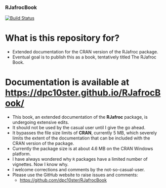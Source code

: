 ### RJafrocBook

[![Build Status](https://travis-ci.org/dpc10ster/RJafrocBook.svg?branch=master)](https://travis-ci.org/dpc10ster/RJafrocBook)

# What is this repository for? #
* Extended documentation for the CRAN version of the RJafroc package. 
* Eventual goal is to publish this as a book, tentatively titled The RJafroc Book.

# Documentation is available at https://dpc10ster.github.io/RJafrocBook/ #
* This book, an extended documentation of the __RJafroc__ package, is undergoing extensive edits. 
* It should not be used by the casual user until I give the go ahead.
* It bypasses the file size limits of __CRAN__, currently 5 MB, which severely limits the extent of the documentation that can be included with the CRAN version of the package.
* Currently the package size is at about 4.6 MB on the CRAN Windows platform.
* I have always wondered why `R` packages have a limited number of vignettes. Now I know why.
* I welcome corrections and comments by the not-so-casual-user.
* Please use the GitHub website to raise issues and comments: 
    + https://github.com/dpc10ster/RJafrocBook
